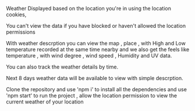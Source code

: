 Weather Displayed based on the location you're in using the location cookies,

You can't view the data if you have blocked or haven't allowed the location permissions

With weather descrption you can view the map  , place , with High and Low temperature recorded at the same time nearby and we also get the feels like temperature , with wind degree , wind speed , Humidity and UV data.

You can also track the weather details by time.

Next 8 days weather data will be available to view with simple descrption.


Clone the repository and use 'npm i' to install all the dependencies and use 'npm start' to run the project , allow the location permission to view the current weather of your location
